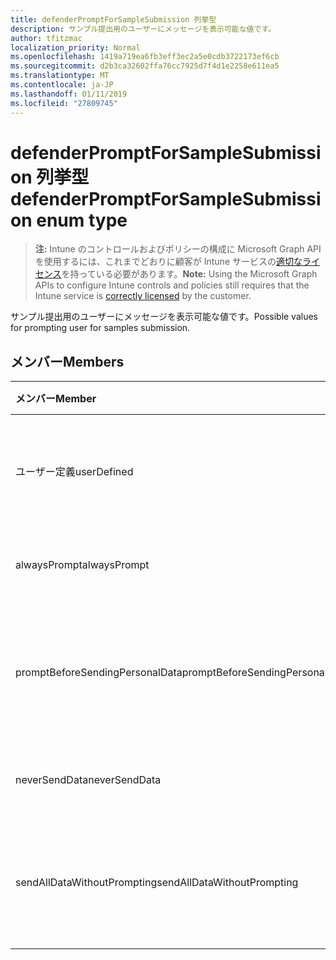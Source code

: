 ```yaml
---
title: defenderPromptForSampleSubmission 列挙型
description: サンプル提出用のユーザーにメッセージを表示可能な値です。
author: tfitzmac
localization_priority: Normal
ms.openlocfilehash: 1419a719ea6fb3eff3ec2a5e0cdb3722173ef6cb
ms.sourcegitcommit: d2b3ca32602ffa76cc7925d7f4d1e2258e611ea5
ms.translationtype: MT
ms.contentlocale: ja-JP
ms.lasthandoff: 01/11/2019
ms.locfileid: "27809745"
---
```

# <a name="defenderpromptforsamplesubmission-enum-type"></a><span data-ttu-id="6563b-103">defenderPromptForSampleSubmission 列挙型</span><span class="sxs-lookup"><span data-stu-id="6563b-103">defenderPromptForSampleSubmission enum type</span></span>

> <span data-ttu-id="6563b-104">**注:** Intune のコントロールおよびポリシーの構成に Microsoft Graph API を使用するには、これまでどおりに顧客が Intune サービスの[適切なライセンス](https://go.microsoft.com/fwlink/?linkid=839381)を持っている必要があります。</span><span class="sxs-lookup"><span data-stu-id="6563b-104">**Note:** Using the Microsoft Graph APIs to configure Intune controls and policies still requires that the Intune service is [correctly licensed](https://go.microsoft.com/fwlink/?linkid=839381) by the customer.</span></span>

<span data-ttu-id="6563b-105">サンプル提出用のユーザーにメッセージを表示可能な値です。</span><span class="sxs-lookup"><span data-stu-id="6563b-105">Possible values for prompting user for samples submission.</span></span>
## <a name="members"></a><span data-ttu-id="6563b-106">メンバー</span><span class="sxs-lookup"><span data-stu-id="6563b-106">Members</span></span>
|<span data-ttu-id="6563b-107">メンバー</span><span class="sxs-lookup"><span data-stu-id="6563b-107">Member</span></span>|<span data-ttu-id="6563b-108">値</span><span class="sxs-lookup"><span data-stu-id="6563b-108">Value</span></span>|<span data-ttu-id="6563b-109">説明</span><span class="sxs-lookup"><span data-stu-id="6563b-109">Description</span></span>|
|:---|:---|:---|
|<span data-ttu-id="6563b-110">ユーザー定義</span><span class="sxs-lookup"><span data-stu-id="6563b-110">userDefined</span></span>|<span data-ttu-id="6563b-111">0</span><span class="sxs-lookup"><span data-stu-id="6563b-111">0</span></span>|<span data-ttu-id="6563b-112">ユーザー定義、既定値、ない目的。</span><span class="sxs-lookup"><span data-stu-id="6563b-112">User Defined, default value, no intent.</span></span>|
|<span data-ttu-id="6563b-113">alwaysPrompt</span><span class="sxs-lookup"><span data-stu-id="6563b-113">alwaysPrompt</span></span>|<span data-ttu-id="6563b-114">1</span><span class="sxs-lookup"><span data-stu-id="6563b-114">1</span></span>|<span data-ttu-id="6563b-115">常にメッセージを表示します。</span><span class="sxs-lookup"><span data-stu-id="6563b-115">Always prompt.</span></span>|
|<span data-ttu-id="6563b-116">promptBeforeSendingPersonalData</span><span class="sxs-lookup"><span data-stu-id="6563b-116">promptBeforeSendingPersonalData</span></span>|<span data-ttu-id="6563b-117">2</span><span class="sxs-lookup"><span data-stu-id="6563b-117">2</span></span>|<span data-ttu-id="6563b-118">個人データを送信する前にメッセージを表示します。</span><span class="sxs-lookup"><span data-stu-id="6563b-118">Prompt before sending personal data.</span></span>|
|<span data-ttu-id="6563b-119">neverSendData</span><span class="sxs-lookup"><span data-stu-id="6563b-119">neverSendData</span></span>|<span data-ttu-id="6563b-120">3</span><span class="sxs-lookup"><span data-stu-id="6563b-120">3</span></span>|<span data-ttu-id="6563b-121">データを送信しないでください。</span><span class="sxs-lookup"><span data-stu-id="6563b-121">Never send data.</span></span>|
|<span data-ttu-id="6563b-122">sendAllDataWithoutPrompting</span><span class="sxs-lookup"><span data-stu-id="6563b-122">sendAllDataWithoutPrompting</span></span>|<span data-ttu-id="6563b-123">4</span><span class="sxs-lookup"><span data-stu-id="6563b-123">4</span></span>|<span data-ttu-id="6563b-124">メッセージを表示せず、すべてのデータを送信します。</span><span class="sxs-lookup"><span data-stu-id="6563b-124">Send all data without prompting.</span></span>|



